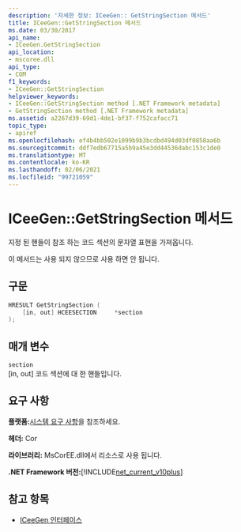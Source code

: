 ```yaml
---
description: '자세한 정보: ICeeGen:: GetStringSection 메서드'
title: ICeeGen::GetStringSection 메서드
ms.date: 03/30/2017
api_name:
- ICeeGen.GetStringSection
api_location:
- mscoree.dll
api_type:
- COM
f1_keywords:
- ICeeGen::GetStringSection
helpviewer_keywords:
- ICeeGen::GetStringSection method [.NET Framework metadata]
- GetStringSection method [.NET Framework metadata]
ms.assetid: a2267d39-69d1-4de1-bf37-f752cafacc71
topic_type:
- apiref
ms.openlocfilehash: ef4b4bb502e1099b9b3bcdbd494d03df0858aa6b
ms.sourcegitcommit: ddf7edb67715a5b9a45e3dd44536dabc153c1de0
ms.translationtype: MT
ms.contentlocale: ko-KR
ms.lasthandoff: 02/06/2021
ms.locfileid: "99721059"
---
```

# <a name="iceegengetstringsection-method"></a>ICeeGen::GetStringSection 메서드

지정 된 핸들이 참조 하는 코드 섹션의 문자열 표현을 가져옵니다.  
  
 이 메서드는 사용 되지 않으므로 사용 하면 안 됩니다.  
  
## <a name="syntax"></a>구문  
  
```cpp  
HRESULT GetStringSection (  
    [in, out] HCEESECTION     *section  
);  
```  
  
## <a name="parameters"></a>매개 변수  

 `section`  
 [in, out] 코드 섹션에 대 한 핸들입니다.  
  
## <a name="requirements"></a>요구 사항  

 **플랫폼:**[시스템 요구 사항](../../get-started/system-requirements.md)을 참조하세요.  
  
 **헤더:** Cor  
  
 **라이브러리:** MsCorEE.dll에서 리소스로 사용 됩니다.  
  
 **.NET Framework 버전:**[!INCLUDE[net_current_v10plus](../../../../includes/net-current-v10plus-md.md)]  
  
## <a name="see-also"></a>참고 항목

- [ICeeGen 인터페이스](iceegen-interface.md)
